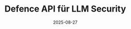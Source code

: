 ---
title: "Defence API für LLM Security"
date: 2025-08-27
layout: "landingpage"
section_prices:
  sectionType: "section-white section-landingpage"
  section-title: "Preise"
  title: "Defense API: Finde die passende Lösung für dich"
  info-box: "**Keine harten Nutzungslimits:** Wir setzen auf Flexibilität. Du zahlst, was du brauchst"
  prices:
    - name: Start
      price: "€ 5,99"
      turnus: "monatlich"
      ctaText: "Jetzt kostenlos testen"
      ctaLink: "#"
      features:
      - name: "**10.000** API Requests"
        type: check
      - name: "**100** Max Token (LLM Calls)"
        type: check
    - name: Pro
      price: "€ 14,90"
      turnus: "monatlich"
      ctaText: "Jetzt kostenlos testen"
      ctaLink: "#"
      cssClass: "preferred"
      features:
      - name: "**Unlimited** API Requests"
        type: check
      - name: "M Token (LLM Calls) **nach Bedarf**"
        type: check
      - name: "**€ 2,50** pro M Token (LLM Calls)"
        type: add
    - name: Enterprise
      price: "Individuell"
      turnus: "monatlich / jährlich"
      ctaText: "Jetzt anfragen"
      ctaLink: "#"
      features:
      - name: "API Requests **nach Volumen**"
        type: check
      - name: "M Token (LLM Calls) **nach Volumen**"
        type: check
---